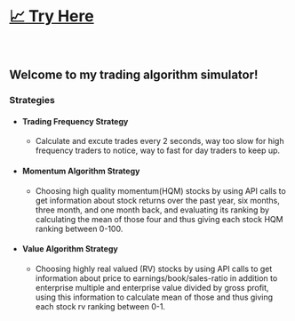 
<a href="https://share.streamlit.io/nirjacob/botofwallstreet/main.py" target='_blank' > <h1>:chart_with_upwards_trend:	Try Here</h1></a>
<br>
## Welcome to my trading algorithm simulator!
### Strategies
- #### Trading Frequency Strategy
  - Calculate and excute trades every 2 seconds, way too slow for high frequency traders to notice, way to fast for day traders to keep up.
- #### Momentum Algorithm Strategy
  - Choosing high quality momentum(HQM) stocks by using API calls to get information about stock returns over the past year, six months, three month, and one month back, and evaluating its ranking by calculating the mean of those four and thus giving each stock HQM ranking between 0-100.

- #### Value Algorithm Strategy
  - Choosing highly real valued (RV) stocks by using API calls to get information about price to earnings/book/sales-ratio in addition to enterprise multiple and enterprise value divided by gross profit, using this information to calculate mean of those and thus giving each stock rv ranking between 0-1.


